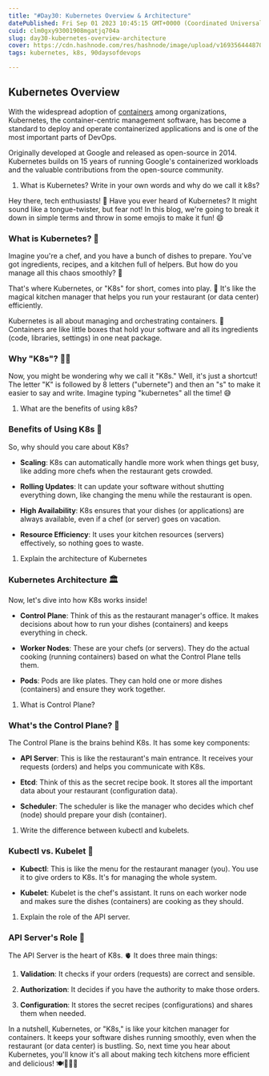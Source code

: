 ```yaml
---
title: "#Day30: Kubernetes Overview & Architecture"
datePublished: Fri Sep 01 2023 10:45:15 GMT+0000 (Coordinated Universal Time)
cuid: clm0gxy93001908mgatjq704a
slug: day30-kubernetes-overview-architecture
cover: https://cdn.hashnode.com/res/hashnode/image/upload/v1693564448705/8862cd5c-3ca6-4ae3-8536-6e97578611c0.jpeg
tags: kubernetes, k8s, 90daysofdevops

---
```


## Kubernetes Overview

With the widespread adoption of [containers](https://cloud.google.com/containers) among organizations, Kubernetes, the container-centric management software, has become a standard to deploy and operate containerized applications and is one of the most important parts of DevOps.

Originally developed at Google and released as open-source in 2014. Kubernetes builds on 15 years of running Google's containerized workloads and the valuable contributions from the open-source community.

1. What is Kubernetes? Write in your own words and why do we call it k8s?
    

Hey there, tech enthusiasts! 🌟 Have you ever heard of Kubernetes? It might sound like a tongue-twister, but fear not! In this blog, we're going to break it down in simple terms and throw in some emojis to make it fun! 😄

### **What is Kubernetes? 🤔**

Imagine you're a chef, and you have a bunch of dishes to prepare. You've got ingredients, recipes, and a kitchen full of helpers. But how do you manage all this chaos smoothly? 🍳

That's where Kubernetes, or "K8s" for short, comes into play. 🎩 It's like the magical kitchen manager that helps you run your restaurant (or data center) efficiently.

Kubernetes is all about managing and orchestrating containers. 🐳 Containers are like little boxes that hold your software and all its ingredients (code, libraries, settings) in one neat package.

### **Why "K8s"? 🤷‍♂️**

Now, you might be wondering why we call it "K8s." Well, it's just a shortcut! The letter "K" is followed by 8 letters ("ubernete") and then an "s" to make it easier to say and write. Imagine typing "kubernetes" all the time! 😅

1. What are the benefits of using k8s?
    

### **Benefits of Using K8s 🌟**

So, why should you care about K8s?

* **Scaling**: K8s can automatically handle more work when things get busy, like adding more chefs when the restaurant gets crowded.
    
* **Rolling Updates**: It can update your software without shutting everything down, like changing the menu while the restaurant is open.
    
* **High Availability**: K8s ensures that your dishes (or applications) are always available, even if a chef (or server) goes on vacation.
    
* **Resource Efficiency**: It uses your kitchen resources (servers) effectively, so nothing goes to waste.
    

1. Explain the architecture of Kubernetes
    

### **Kubernetes Architecture 🏛️**

Now, let's dive into how K8s works inside!

* **Control Plane**: Think of this as the restaurant manager's office. It makes decisions about how to run your dishes (containers) and keeps everything in check.
    
* **Worker Nodes**: These are your chefs (or servers). They do the actual cooking (running containers) based on what the Control Plane tells them.
    
* **Pods**: Pods are like plates. They can hold one or more dishes (containers) and ensure they work together.
    

1. What is Control Plane?
    

### **What's the Control Plane? 🧐**

The Control Plane is the brains behind K8s. It has some key components:

* **API Server**: This is like the restaurant's main entrance. It receives your requests (orders) and helps you communicate with K8s.
    
* **Etcd**: Think of this as the secret recipe book. It stores all the important data about your restaurant (configuration data).
    
* **Scheduler**: The scheduler is like the manager who decides which chef (node) should prepare your dish (container).
    

1. Write the difference between kubectl and kubelets.
    

### **Kubectl vs. Kubelet 🤔**

* **Kubectl**: This is like the menu for the restaurant manager (you). You use it to give orders to K8s. It's for managing the whole system.
    
* **Kubelet**: Kubelet is the chef's assistant. It runs on each worker node and makes sure the dishes (containers) are cooking as they should.
    

1. Explain the role of the API server.
    

### **API Server's Role 📡**

The API Server is the heart of K8s. 🫀 It does three main things:

1. **Validation**: It checks if your orders (requests) are correct and sensible.
    
2. **Authorization**: It decides if you have the authority to make those orders.
    
3. **Configuration**: It stores the secret recipes (configurations) and shares them when needed.
    

In a nutshell, Kubernetes, or "K8s," is like your kitchen manager for containers. It keeps your software dishes running smoothly, even when the restaurant (or data center) is bustling. So, next time you hear about Kubernetes, you'll know it's all about making tech kitchens more efficient and delicious! 🍽️👨‍🍳🚀